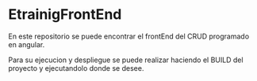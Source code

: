 # EtrainigFrontEnd

En este repositorio se puede encontrar el frontEnd del CRUD programado en angular.

Para su ejecucion y despliegue se puede realizar haciendo el BUILD del proyecto y ejecutandolo donde se desee.
